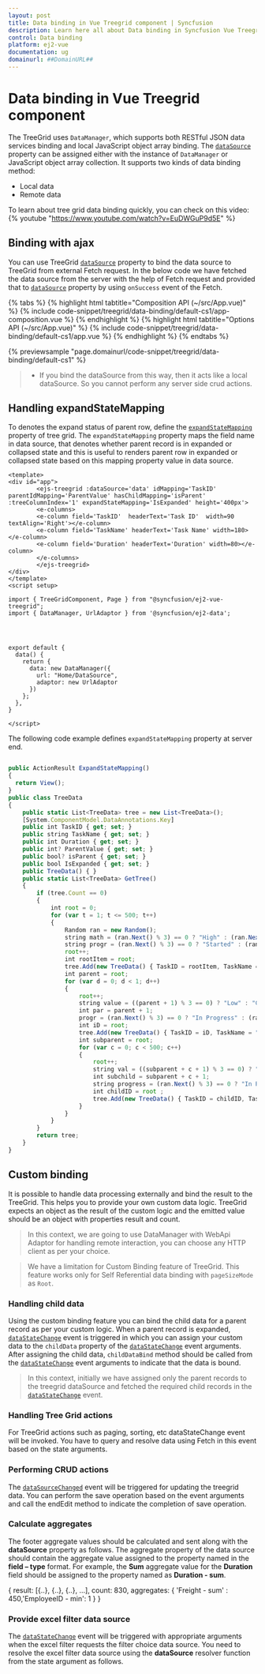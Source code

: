 ```yaml
---
layout: post
title: Data binding in Vue Treegrid component | Syncfusion
description: Learn here all about Data binding in Syncfusion Vue Treegrid component of Syncfusion Essential JS 2 and more.
control: Data binding 
platform: ej2-vue
documentation: ug
domainurl: ##DomainURL##
---
```


# Data binding in Vue Treegrid component

The TreeGrid uses `DataManager`, which supports both RESTful JSON data services binding and local JavaScript object array binding. The [`dataSource`](https://ej2.syncfusion.com/vue/documentation/api/treegrid/#dataSource) property can be assigned either with the instance of `DataManager` or JavaScript object array collection.
It supports two kinds of data binding method:
* Local data
* Remote data

To learn about tree grid data binding quickly, you can check on this video:
{% youtube "https://www.youtube.com/watch?v=EuDWGuP9d5E" %}

## Binding with ajax

You can use TreeGrid [`dataSource`](https://ej2.syncfusion.com/vue/documentation/api/treegrid#datasource) property to bind the data source to TreeGrid from external Fetch request. In the below code we have fetched the data source from the server with the help of Fetch request and provided that to [`dataSource`](https://ej2.syncfusion.com/vue/documentation/api/treegrid#datasource) property by using `onSuccess` event of the Fetch.

{% tabs %}
{% highlight html tabtitle="Composition API (~/src/App.vue)" %}
{% include code-snippet/treegrid/data-binding/default-cs1/app-composition.vue %}
{% endhighlight %}
{% highlight html tabtitle="Options API (~/src/App.vue)" %}
{% include code-snippet/treegrid/data-binding/default-cs1/app.vue %}
{% endhighlight %}
{% endtabs %}
        
{% previewsample "page.domainurl/code-snippet/treegrid/data-binding/default-cs1" %}

> * If you bind the dataSource from this way, then it acts like a local dataSource. So you cannot perform any server side crud actions.

## Handling expandStateMapping

To denotes the expand status of parent row, define the [`expandStateMapping`](https://ej2.syncfusion.com/vue/documentation/api/treegrid/#expandstatemapping) property of tree grid. The `expandStateMapping` property maps the field name in data source, that denotes whether parent record is in expanded or collapsed state and this is useful to renders parent row in expanded or collapsed state based on this mapping property value in data source.

```
<template>
<div id="app">
        <ejs-treegrid :dataSource='data' idMapping='TaskID' parentIdMapping='ParentValue' hasChildMapping='isParent' :treeColumnIndex='1' expandStateMapping='IsExpanded' height='400px'>
        <e-columns>
        <e-column field='TaskID'  headerText='Task ID'  width=90 textAlign='Right'></e-column>
        <e-column field='TaskName' headerText='Task Name' width=180></e-column>
        <e-column field='Duration' headerText='Duration' width=80></e-column>
        </e-columns>
        </ejs-treegrid>
</div>
</template>
<script setup>

import { TreeGridComponent, Page } from "@syncfusion/ej2-vue-treegrid";
import { DataManager, UrlAdaptor } from '@syncfusion/ej2-data';




export default {
  data() {
    return {
      data: new DataManager({
        url: "Home/DataSource",
        adaptor: new UrlAdaptor
      })
    };
  },
}

</script>

```

The following code example defines `expandStateMapping` property at server end.

```ts

public ActionResult ExpandStateMapping()
{
  return View();
}
public class TreeData
{
    public static List<TreeData> tree = new List<TreeData>();
    [System.ComponentModel.DataAnnotations.Key]
    public int TaskID { get; set; }
    public string TaskName { get; set; }
    public int Duration { get; set; }
    public int? ParentValue { get; set; }
    public bool? isParent { get; set; }
    public bool IsExpanded { get; set; }
    public TreeData() { }
    public static List<TreeData> GetTree()
    {
        if (tree.Count == 0)
        {
            int root = 0;
            for (var t = 1; t <= 500; t++)
            {
                Random ran = new Random();
                string math = (ran.Next() % 3) == 0 ? "High" : (ran.Next() % 2) == 0 ? "Release Breaker" : "Critical";
                string progr = (ran.Next() % 3) == 0 ? "Started" : (ran.Next() % 2) == 0 ? "Open" : "In Progress";
                root++;
                int rootItem = root;
                tree.Add(new TreeData() { TaskID = rootItem, TaskName = "Parent task " + rootItem.ToString(), isParent = true, IsExpanded = false, ParentValue = null, Duration = ran.Next(1, 50) });
                int parent = root;
                for (var d = 0; d < 1; d++)
                {
                    root++;
                    string value = ((parent + 1) % 3 == 0) ? "Low" : "Critical";
                    int par = parent + 1;
                    progr = (ran.Next() % 3) == 0 ? "In Progress" : (ran.Next() % 2) == 0 ? "Open" : "Validated";
                    int iD = root;
                    tree.Add(new TreeData() { TaskID = iD, TaskName = "Child task " + iD.ToString(), isParent = true, IsExpanded = false, ParentValue = rootItem, Duration = ran.Next(1, 50) });
                    int subparent = root;
                    for (var c = 0; c < 500; c++)
                    {
                        root++;
                        string val = ((subparent + c + 1) % 3 == 0) ? "Low" : "Critical";
                        int subchild = subparent + c + 1;
                        string progress = (ran.Next() % 3) == 0 ? "In Progress" : (ran.Next() % 2) == 0 ? "Open" : "Validated";
                        int childID = root ;
                        tree.Add(new TreeData() { TaskID = childID, TaskName = "sub Child task " + childID.ToString(), isParent = false, IsExpanded = false, ParentValue = subparent, Duration = ran.Next(1, 50) });
                    }
                }
            }
        }
        return tree;
    }
}
```

## Custom binding


It is possible to handle data processing externally and bind the result to the TreeGrid. This helps you to provide your own custom data logic. TreeGrid expects an object as the result of the custom logic and the emitted value should be an object with properties result and count.

>In this context, we are going to use DataManager with WebApi Adaptor for handling remote interaction, you can choose any HTTP client as per your choice.

<template>
  <div class="App">
    <ejs-treegrid
      ref="treegrid"
      :dataSource="dataSource"
      :dataBound="getDatasource"
      :hasChildMapping="'isParent'"
      :dataStateChange="dataStateChange"
      id="TreeGrid"
      idMapping="TaskId"
      parentIdMapping="ParentId"
      :allowPaging="true"
      :treeColumnIndex="1"
      :pageSettings="pageSettings"
      :editSettings="editSettings"
    >
      <e-columns>
        <e-column field="TaskId" headerText="ID" width="70" textAlign="Right" :isPrimaryKey="true"></e-column>
        <e-column field="Task Name" headerText="Name" width="160"></e-column>
        <e-column field="Duration" headerText="Duration" width="90" textAlign="Right"></e-column>
        <e-column field="Progress" headerText="Progress" width="90" textAlign="Right"></e-column>
      </e-columns>
      <e-aggregates>
        <!-- If needed, aggregates can be added here -->
      </e-aggregates>
    </ejs-treegrid>
  </div>
</template>

<script lang="ts">
import { defineComponent } from 'vue';
import { TreeGridComponent, Page, Edit, Sort } from '@syncfusion/ej2-vue-treegrid';
import { Fetch, getValue } from '@syncfusion/ej2-base';
import type { DataStateChangeEventArgs, DataResult } from '@syncfusion/ej2-grids';

export default defineComponent({
  name: 'TreeGrid',
  components: {
    'ejs-treegrid': TreeGridComponent,
  },
  data() {
    return {
      dataSource: [] as any[],
      pageSettings: { pageSize: 4, pageSizeMode: 'Root' },
      editSettings: { allowAdding: true, allowDeleting: true, allowEditing: true, mode: 'Row' },
      fetch: new Fetch({
        mode: true,
        onFailure: (e: Error) => false,
        type: 'GET',
      }),
      BASE_URL: 'http://localhost:51473/api/Tasks',
    };
  },
  methods: {
    async execute(state: DataStateChangeEventArgs): Promise<DataResult> {
      if (state.requestType === 'expand') {
        return this.getChildData(state);
      } else {
        return this.getData(state);
      }
    },
    async getData(state: DataStateChangeEventArgs): Promise<DataResult> {
      const pageQuery = `$skip=${state.skip}&$top=${state.take}`;
      const treegridQuery = "$filter='ParentId eq null'";
      this.fetch.url = `${this.BASE_URL}?${pageQuery}&${treegridQuery}&$inlinecount=allpages&$format=json`;

      const response = await this.fetch.send();
      const data = await response.json();
      return {
        count: parseInt(getValue('d.__count', data), 10),
        result: getValue('d.results', data),
      };
    },
    async getChildData(state: DataStateChangeEventArgs): Promise<DataResult> {
      let expandQuery = '';
      if (state.requestType === 'expand') {
        expandQuery = `$filter=${'ParentId eq ' + getValue('TaskId', state.data)}`;
      }
      this.fetch.url = `${this.BASE_URL}?&${expandQuery}&$inlinecount=allpages&$format=json`;

      const response = await this.fetch.send();
      const data = await response.json();
      return data;
    },
    getDatasource() {
      const treegrid = this.$refs.treegrid as any;
      if (treegrid && Array.isArray(this.dataSource) && !this.dataSource.length) {
        const state = { skip: 0, take: 4 };
        this.dataStateChange(state);
      }
    },
    async dataStateChange(state: any) {
      if (state.requestType === 'expand') {
        const childData = await this.execute(state);
        state.childData = childData;
        state.childDataBind();
      } else {
        const treedata = await this.execute(state);
        this.dataSource = treedata as any[];
      }
    },
  },
  mounted() {
    this.getDatasource();
  },
  provide: {
    treegrid: [Page, Edit, Sort],
  },
});

</script>


> We have a limitation for Custom Binding feature of TreeGrid. This feature works only for Self Referential data binding with `pageSizeMode` as `Root`.


### Handling child data

Using the custom binding feature you can bind the child data for a parent record as per your custom logic. When a parent record is expanded, [`dataStateChange`](../../api/treegrid/#datastatechange) event is triggered in which you can assign your custom data to the `childData` property of the [`dataStateChange`](../../api/treegrid/#datastatechange) event arguments.
After assigning the child data, `childDataBind` method should be called from the
[`dataStateChange`](../../api/treegrid/#datastatechange) event arguments to indicate that the data is bound.

> In this context, initially we have assigned only the parent records to the treegrid dataSource and fetched the required child records in the [`dataStateChange`](../../api/treegrid/#datastatechange) event.

<template>
  <div class="App">
    <ejs-treegrid
      ref="treegrid"
      :dataSource="dataSource"
      :dataBound="getDatasource"
      :hasChildMapping="'isParent'"
      :dataStateChange="dataStateChange"
      id="TreeGrid"
      idMapping="TaskId"
      parentIdMapping="ParentId"
      :allowPaging="true"
      :treeColumnIndex="1"
      :pageSettings="pageSettings"
      :editSettings="editSettings"
    >
      <e-columns>
        <e-column field="TaskId" headerText="ID" width="70" textAlign="Right" :isPrimaryKey="true"></e-column>
        <e-column field="Task Name" headerText="Name" width="160"></e-column>
        <e-column field="Duration" headerText="Duration" width="90" textAlign="Right"></e-column>
        <e-column field="Progress" headerText="Progress" width="90" textAlign="Right"></e-column>
      </e-columns>
      <e-aggregates>
        <!-- If needed, aggregates can be added here -->
      </e-aggregates>
    </ejs-treegrid>
  </div>
</template>

<script lang="ts">
import { defineComponent } from 'vue';
import { TreeGridComponent, Page, Edit, Sort } from '@syncfusion/ej2-vue-treegrid';
import { Fetch, getValue } from '@syncfusion/ej2-base';
import type { DataStateChangeEventArgs, DataResult } from '@syncfusion/ej2-grids';

export default defineComponent({
  name: 'TreeGrid',
  components: {
    'ejs-treegrid': TreeGridComponent,
  },
  data() {
    return {
      dataSource: [] as any[],
      pageSettings: { pageSize: 4, pageSizeMode: 'Root' },
      editSettings: { allowAdding: true, allowDeleting: true, allowEditing: true, mode: 'Row' },
      fetch: new Fetch({
        mode: true,
        onFailure: (e: Error) => false,
        type: 'GET',
      }),
      BASE_URL: 'http://localhost:51473/api/Tasks',
    };
  },
  methods: {
    async execute(state: DataStateChangeEventArgs): Promise<DataResult> {
      if (state.requestType === 'expand') {
        return this.getChildData(state);
      } else {
        return this.getData(state);
      }
    },
    async getData(state: DataStateChangeEventArgs): Promise<DataResult> {
      const pageQuery = `$skip=${state.skip}&$top=${state.take}`;
      const treegridQuery = "$filter='ParentId eq null'";
      this.fetch.url = `${this.BASE_URL}?${pageQuery}&${treegridQuery}&$inlinecount=allpages&$format=json`;

      const response = await this.fetch.send();
      const data = await response.json();
      return {
        count: parseInt(getValue('d.__count', data), 10),
        result: getValue('d.results', data),
      };
    },
    async getChildData(state: DataStateChangeEventArgs): Promise<DataResult> {
      let expandQuery = '';
      if (state.requestType === 'expand') {
        expandQuery = `$filter=${'ParentId eq ' + getValue('TaskId', state.data)}`;
      }
      this.fetch.url = `${this.BASE_URL}?&${expandQuery}&$inlinecount=allpages&$format=json`;

      const response = await this.fetch.send();
      const data = await response.json();
      return data;
    },
    getDatasource() {
      const treegrid = this.$refs.treegrid as any;
      if (treegrid && Array.isArray(this.dataSource) && !this.dataSource.length) {
        const state = { skip: 0, take: 4 };
        this.dataStateChange(state);
      }
    },
    async dataStateChange(state: any) {
      if (state.requestType === 'expand') {
        const childData = await this.execute(state);
        state.childData = childData;
        state.childDataBind();
      } else {
        const treedata = await this.execute(state);
        this.dataSource = treedata as any[];
      }
    },
  },
  mounted() {
    this.getDatasource();
  },
  provide: {
    treegrid: [Page, Edit, Sort],
  },
});
</script>

<style>
.App {
  padding: 20px;
}
</style>


### Handling Tree Grid actions

For TreeGrid actions such as paging, sorting, etc dataStateChange event will be invoked. You have to query and resolve data using Fetch in this event based on the state arguments.

<template>
  <div class="App">
    <ejs-treegrid
      ref="treegrid"
      :dataSource="dataSource"
      :dataBound="getDataSource"
      :hasChildMapping="'isParent'"
      :dataStateChange="dataStateChange"
      id="TreeGrid"
      idMapping="TaskId"
      parentIdMapping="ParentId"
      :allowPaging="true"
      :treeColumnIndex="1"
      :pageSettings="pageSettings"
      :editSettings="editSettings"
    >
      <e-columns>
        <e-column field="TaskId" headerText="ID" width="70" textAlign="Right" :isPrimaryKey="true"></e-column>
        <e-column field="Task Name" headerText="Name" width="160"></e-column>
        <e-column field="Duration" headerText="Duration" width="90" textAlign="Right"></e-column>
        <e-column field="Progress" headerText="Progress" width="90" textAlign="Right"></e-column>
      </e-columns>
      <e-aggregates>
        <!-- If needed, aggregates can be added here -->
      </e-aggregates>
    </ejs-treegrid>
  </div>
</template>

<script lang="ts">
import { defineComponent } from 'vue';
import { TreeGridComponent, Page, Edit, Sort } from '@syncfusion/ej2-vue-treegrid';
import { Fetch, getValue } from '@syncfusion/ej2-base';
import type { DataStateChangeEventArgs, DataResult } from '@syncfusion/ej2-grids';

interface Sort {
  name: string;
  direction: string;
}

export default defineComponent({
  name: 'TreeGrid',
  components: {
    'ejs-treegrid': TreeGridComponent,
  },
  data() {
    return {
      dataSource: [] as any[],
      pageSettings: { pageSize: 2, pageSizeMode: 'Root' },
      editSettings: { allowAdding: true, allowDeleting: true, allowEditing: true, mode: 'Row' },
      fetch: new Fetch({
        mode: true,
        onFailure: (e: Error) => false,
        type: 'GET',
      }),
      BASE_URL: 'http://localhost:51473/api/Tasks',
    };
  },
  methods: {
    async execute(state: DataStateChangeEventArgs): Promise<DataResult> {
      return this.getData(state);
    },
    async getData(state: DataStateChangeEventArgs): Promise<DataResult> {
      const pageQuery = `$skip=${state.skip}&$top=${state.take}`;
      const treegridQuery = "$filter='ParentId eq null'";
      let sortQuery = '';
      
      if (state && (state.sorted || []).length) {
        sortQuery = `&$orderby=` + (state.sorted as Sort[]).map((obj: Sort) => {
          return obj.direction === 'descending' ? `${obj.name} desc` : obj.name;
        }).reverse().join(',');
      }

      this.fetch.url = `${this.BASE_URL}?${pageQuery}&${treegridQuery}${sortQuery}&$inlinecount=allpages&$format=json`;

      const response = await this.fetch.send();
      const data = await response.json();
      return {
        count: parseInt(getValue('d.__count', data), 10),
        result: getValue('d.results', data),
      };
    },
    getDataSource() {
      const treegrid = this.$refs.treegrid as any;
      if (treegrid && Array.isArray(this.dataSource) && !this.dataSource.length) {
        const state = { skip: 0, take: 2 };
        this.dataStateChange(state);
      }
    },
    async dataStateChange(state: any) {
      const treedata = await this.execute(state);
      this.dataSource = treedata as any[];
    },
  },
  mounted() {
    this.getDataSource();
  },
  provide: {
    treegrid: [Page, Edit, Sort],
  },
});
</script>

### Performing CRUD actions

The [`dataSourceChanged`](../../api/treegrid/#datasourcechanged) event will be triggered for updating the treegrid data. You can perform the save operation based on the event arguments and call the endEdit method to indicate the completion of save operation.

<template>
  <div class="App">
    <ejs-treegrid
      ref="treegrid"
      :dataSource="dataSource"
      :dataBound="getDataSource"
      :dataStateChange="dataStateChange"
      :dataSourceChanged="dataSourceChanged"
      :hasChildMapping="'isParent'"
      id="TreeGrid"
      idMapping="TaskId"
      parentIdMapping="ParentId"
      :allowPaging="true"
      :treeColumnIndex="1"
      :pageSettings="pageSettings"
      :editSettings="editSettings"
    >
      <e-columns>
        <e-column field="TaskId" headerText="ID" width="70" textAlign="Right" :isPrimaryKey="true"></e-column>
        <e-column field="Task Name" headerText="Name" width="160"></e-column>
        <e-column field="Duration" headerText="Duration" width="90" textAlign="Right"></e-column>
        <e-column field="Progress" headerText="Progress" width="90" textAlign="Right"></e-column>
      </e-columns>
      <e-aggregates>
        <!-- If needed, aggregates can be added here -->
      </e-aggregates>
    </ejs-treegrid>
  </div>
</template>

<script lang="ts">
import { defineComponent } from 'vue';
import { TreeGridComponent, Page, Edit, Sort } from '@syncfusion/ej2-vue-treegrid';
import { Fetch, getValue } from '@syncfusion/ej2-base';
import type { DataStateChangeEventArgs, DataResult, DataSourceChangedEventArgs } from '@syncfusion/ej2-grids';

export default defineComponent({
  name: 'TreeGrid',
  components: {
    'ejs-treegrid': TreeGridComponent,
  },
  data() {
    return {
      dataSource: [] as any[],
      pageSettings: { pageSize: 4, pageSizeMode: 'Root' },
      editSettings: { allowAdding: true, allowDeleting: true, allowEditing: true, mode: 'Row' },
      fetch: new Fetch({
        mode: true,
        onFailure: (e: Error) => false,
        type: 'GET',
      }),
      BASE_URL: 'http://localhost:51473/api/Tasks',
    };
  },
  methods: {
    async execute(state: DataStateChangeEventArgs): Promise<DataResult> {
      if (state.requestType === 'expand') {
        return this.getChildData(state);
      } else {
        return this.getData(state);
      }
    },
    async getData(state: DataStateChangeEventArgs): Promise<DataResult> {
      const pageQuery = `$skip=${state.skip}&$top=${state.take}`;
      const treegridQuery = "$filter='ParentId eq null'";
      this.fetch.url = `${this.BASE_URL}?${pageQuery}&${treegridQuery}&$inlinecount=allpages&$format=json`;

      const response = await this.fetch.send();
      const data = await response.json();
      return {
        count: parseInt(getValue('d.__count', data), 10),
        result: getValue('d.results', data),
      };
    },
    async getChildData(state: DataStateChangeEventArgs): Promise<DataResult> {
      let expandQuery = '';
      if (state.requestType === 'expand') {
        expandQuery = `$filter=${'ParentId eq ' + getValue('TaskId', state.data)}`;
      }
      this.fetch.url = `${this.BASE_URL}?&${expandQuery}&$inlinecount=allpages&$format=json`;

      const response = await this.fetch.send();
      const data = await response.json();
      return data;
    },
    async addRecord(state: DataSourceChangedEventArgs): Promise<DataResult> {
      const add = new Fetch({
        mode: true,
        onFailure: (e: Error) => false,
        type: 'POST',
      });
      const response = await add.send(JSON.stringify(state.data));
      const data = await response.json();
      return data;
    },
    async updateRecord(state: DataSourceChangedEventArgs): Promise<DataResult> {
      const update = new Fetch({
        mode: true,
        onFailure: (e: Error) => false,
        type: 'PUT',
      });
      const response = await update.send(JSON.stringify(state.data));
      const data = await response.json();
      return data;
    },
    async deleteRecord(state: any): Promise<DataResult> {
      const remove = new Fetch({
        mode: true,
        onFailure: (e: Error) => false,
        type: 'DELETE',
      });
      const response = await remove.send(JSON.stringify(state.data && state.data[0]));
      const data = await response.json();
      return data;
    },
    getDataSource() {
      const treegrid = this.$refs.treegrid as any;
      if (treegrid && Array.isArray(this.dataSource) && !this.dataSource.length) {
        const state = { skip: 0, take: 4 };
        this.dataStateChange(state);
      }
    },
    async dataStateChange(state: any) {
      if (state.requestType === 'expand') {
        const childData = await this.execute(state);
        state.childData = childData;
        state.childDataBind();
      } else {
        const treedata = await this.execute(state);
        this.dataSource = treedata as any[];
      }
    },
    async dataSourceChanged(state: any) {
      if (state.action === 'add') {
        await this.addRecord(state);
        state.endEdit();
      } else if (state.action === 'edit') {
        await this.updateRecord(state);
        state.endEdit();
      } else if (state.requestType === 'delete') {
        await this.deleteRecord(state);
        state.endEdit();
      }
    },
  },
  mounted() {
    this.getDataSource();
  },
  provide: {
    treegrid: [Page, Edit, Sort],
  },
});
</script>

### Calculate aggregates

The footer aggregate values  should be calculated and sent along with the **dataSource** property as follows. The aggregate property of the data source should contain the aggregate value assigned to the property named in the **field – type** format. For example, the **Sum** aggregate value for the **Duration** field should be assigned to the property named as **Duration - sum**.

{
    result: [{..}, {..}, {..}, ...],
    count: 830,
    aggregates: { 'Freight - sum' : 450,'EmployeeID - min': 1 }
}


### Provide excel filter data source

The [`dataStateChange`](../../api/treegrid/#datastatechange) event will be triggered with appropriate arguments when the excel filter requests the filter choice data source. You need to resolve the excel filter data source using the **dataSource** resolver function from the state argument as follows.

<template>
  <div class="App">
    <ejs-treegrid
      ref="treegrid"
      :dataSource="dataSource"
      :dataBound="getDataSource"
      :dataStateChange="dataStateChange"
      :hasChildMapping="'isParent'"
      id="TreeGrid"
      idMapping="TaskId"
      parentIdMapping="ParentId"
      :allowPaging="true"
      :treeColumnIndex="1"
      :pageSettings="pageSettings"
      :editSettings="editSettings"
      :filterSettings="filterSettings"
    >
      <e-columns>
        <e-column field="TaskId" headerText="ID" width="70" textAlign="Right" :isPrimaryKey="true"></e-column>
        <e-column field="Task Name" headerText="Name" width="160"></e-column>
        <e-column field="Duration" headerText="Duration" width="90" textAlign="Right"></e-column>
        <e-column field="Progress" headerText="Progress" width="90" textAlign="Right"></e-column>
      </e-columns>
      <e-aggregates>
        <!-- If needed, aggregates can be added here -->
      </e-aggregates>
    </ejs-treegrid>
  </div>
</template>

<script lang="ts">
import { defineComponent } from 'vue';
import { TreeGridComponent, Page, Edit, Sort } from '@syncfusion/ej2-vue-treegrid';
import { Fetch, getValue } from '@syncfusion/ej2-base';
import type { DataStateChangeEventArgs, DataResult } from '@syncfusion/ej2-grids';

export default defineComponent({
  name: 'TreeGrid',
  components: {
    'ejs-treegrid': TreeGridComponent,
  },
  data() {
    return {
      dataSource: [] as any[],
      pageSettings: { pageSize: 2, pageSizeMode: 'Root' },
      editSettings: { allowAdding: true, allowDeleting: true, allowEditing: true, mode: 'Row' },
      filterSettings: { type: 'Excel' },
      fetch: new Fetch({
        mode: true,
        onFailure: (e: Error) => false,
        type: 'GET',
      }),
      BASE_URL: 'http://localhost:51473/api/Tasks',
    };
  },
  methods: {
    async execute(state: DataStateChangeEventArgs): Promise<DataResult> {
      return this.getData(state);
    },
    async getData(state: DataStateChangeEventArgs): Promise<DataResult> {
      const pageQuery = `$skip=${state.skip}&$top=${state.take}`;
      const treegridQuery = "$filter='ParentId eq null'";
      this.fetch.url = `${this.BASE_URL}?${pageQuery}&${treegridQuery}&$inlinecount=allpages&$format=json`;

      const response = await this.fetch.send();
      const data = await response.json();
      return {
        count: parseInt(getValue('d.__count', data), 10),
        result: getValue('d.results', data),
      };
    },
    getDataSource() {
      const treegrid = this.$refs.treegrid as any;
      if (treegrid && Array.isArray(this.dataSource) && !this.dataSource.length) {
        const state = { skip: 0, take: 2 };
        this.dataStateChange(state);
      }
    },
    async dataStateChange(state: any) {
      if (state.action && (state.action.requestType === 'filterchoicerequest' || state.action.requestType === 'filtersearchbegin')) {
        const data = await this.execute(state);
        if (state.dataSource) {
          state.dataSource(data.result);
        }
      } else {
        const treedata = await this.execute(state);
        this.dataSource = treedata as any[];
      }
    },
  },
  mounted() {
    this.getDataSource();
  },
  provide: {
    treegrid: [Page, Edit, Sort],
  },
});
</script>